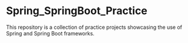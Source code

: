 # Spring_SpringBoot_Practice
This repository is a collection of practice projects showcasing the use of Spring and Spring Boot frameworks.
